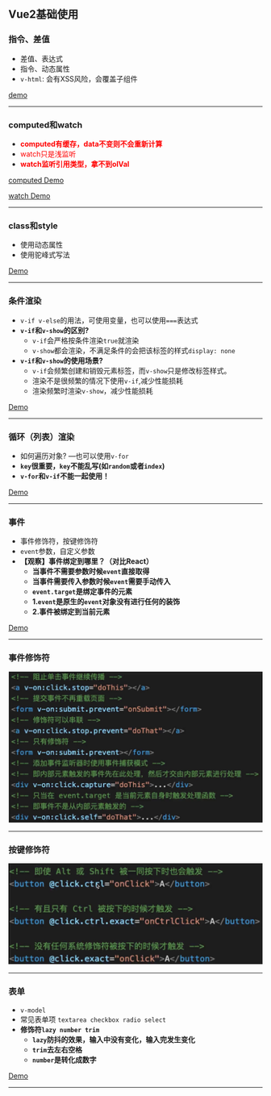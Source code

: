 ## Vue2基础使用

### 指令、差值

- 差值、表达式
- 指令、动态属性
- `v-html`: 会有XSS风险，会覆盖子组件

[demo](demo代码/TplDemo.vue)

- - -

### computed和watch

- **<font color='red'>computed有缓存，data不变则不会重新计算</font>**
- <font color='red'>watch只是浅监听</font>
- **<font color='red'>watch监听引用类型，拿不到olVal</font>**

[computed Demo](demo代码/ComputedDemo.vue)

[watch Demo](demo代码/WatchDemo.vue)

- - -

### class和style

- 使用动态属性
- 使用驼峰式写法

[Demo](demo代码/ClassDemo.vue)

- - -

### 条件渲染

- `v-if v-else`的用法，可使用变量，也可以使用`===`表达式
- **`v-if`和`v-show`的区别?**
  - `v-if`会严格按条件渲染`true`就渲染
  - `v-show`都会渲染，不满足条件的会把该标签的样式`display: none`
- **`v-if`和`v-show`的使用场景?**
  - `v-if`会频繁创建和销毁元素标签，而`v-show`只是修改标签样式。
  - 渲染不是很频繁的情况下使用`v-if`,减少性能损耗
  - 渲染频繁时渲染`v-show`，减少性能损耗

[Demo](demo代码/ConditionDemo.vue)

- - -

### 循环（列表）渲染

- 如何遍历对象? —也可以使用`v-for`
- **`key`很重要，`key`不能乱写(如`random`或者`index`)**
- **`v-for`和`v-if`不能一起使用！**

[Demo](demo代码/ListDemo.vue)

- - - 

### 事件

- 事件修饰符，按键修饰符
- `event`参数，自定义参数
- **【观察】事件绑定到哪里？（对比React）**
  - **当事件不需要参数时候`event`直接取得**
  - **当事件需要传入参数时候`event`需要手动传入**
  - **`event.target`是绑定事件的元素**
  - **1.`event`是原生的`event`对象没有进行任何的装饰**
  - **2.事件被绑定到当前元素**

[Demo](demo代码/EventDemo.vue)

- - -

### 事件修饰符

![事件修饰符](images/事件修饰符.jpg)

- - -

### 按键修饰符

![按键修饰符](images/按键修饰符.jpg)

- - - 

### 表单

- `v-model`
- 常见表单项 `textarea checkbox radio select`
- **修饰符`lazy number trim`**
  - **`lazy`防抖的效果，输入中没有变化，输入完发生变化**
  - **`trim`去左右空格**
  - **`number`是转化成数字**

[Demo](demo代码/FormDemo.vue)

- - -